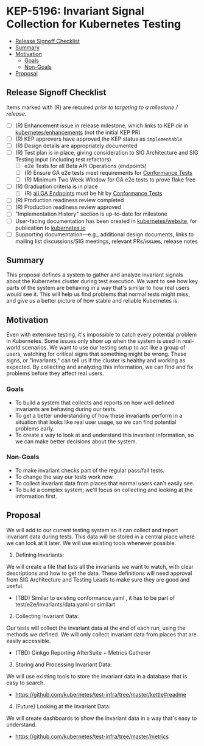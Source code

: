 # KEP-5196: Invariant Signal Collection for Kubernetes Testing

<!--
This is the title of your KEP. Keep it short, simple, and descriptive. A good
title can help communicate what the KEP is and should be considered as part of
any review.
-->

<!--
A table of contents is helpful for quickly jumping to sections of a KEP and for
highlighting any additional information provided beyond the standard KEP
template.

Ensure the TOC is wrapped with
  <code>&lt;!-- toc --&rt;&lt;!-- /toc --&rt;</code>
tags, and then generate with `hack/update-toc.sh`.
-->

<!-- toc -->
- [Release Signoff Checklist](#release-signoff-checklist)
- [Summary](#summary)
- [Motivation](#motivation)
  - [Goals](#goals)
  - [Non-Goals](#non-goals)
- [Proposal](#proposal)
<!-- /toc -->

## Release Signoff Checklist

<!--
**ACTION REQUIRED:** In order to merge code into a release, there must be an
issue in [kubernetes/enhancements] referencing this KEP and targeting a release
milestone **before the [Enhancement Freeze](https://git.k8s.io/sig-release/releases)
of the targeted release**.

For enhancements that make changes to code or processes/procedures in core
Kubernetes—i.e., [kubernetes/kubernetes], we require the following Release
Signoff checklist to be completed.

Check these off as they are completed for the Release Team to track. These
checklist items _must_ be updated for the enhancement to be released.
-->

Items marked with (R) are required *prior to targeting to a milestone / release*.

- [ ] (R) Enhancement issue in release milestone, which links to KEP dir in [kubernetes/enhancements] (not the initial KEP PR)
- [ ] (R) KEP approvers have approved the KEP status as `implementable`
- [ ] (R) Design details are appropriately documented
- [ ] (R) Test plan is in place, giving consideration to SIG Architecture and SIG Testing input (including test refactors)
  - [ ] e2e Tests for all Beta API Operations (endpoints)
  - [ ] (R) Ensure GA e2e tests meet requirements for [Conformance Tests](https://github.com/kubernetes/community/blob/master/contributors/devel/sig-architecture/conformance-tests.md) 
  - [ ] (R) Minimum Two Week Window for GA e2e tests to prove flake free
- [ ] (R) Graduation criteria is in place
  - [ ] (R) [all GA Endpoints](https://github.com/kubernetes/community/pull/1806) must be hit by [Conformance Tests](https://github.com/kubernetes/community/blob/master/contributors/devel/sig-architecture/conformance-tests.md) 
- [ ] (R) Production readiness review completed
- [ ] (R) Production readiness review approved
- [ ] "Implementation History" section is up-to-date for milestone
- [ ] User-facing documentation has been created in [kubernetes/website], for publication to [kubernetes.io]
- [ ] Supporting documentation—e.g., additional design documents, links to mailing list discussions/SIG meetings, relevant PRs/issues, release notes

<!--
**Note:** This checklist is iterative and should be reviewed and updated every time this enhancement is being considered for a milestone.
-->

[kubernetes.io]: https://kubernetes.io/
[kubernetes/enhancements]: https://git.k8s.io/enhancements
[kubernetes/kubernetes]: https://git.k8s.io/kubernetes
[kubernetes/website]: https://git.k8s.io/website

## Summary

This proposal defines a system to gather and analyze invariant signals about the Kubernetes cluster during test execution. We want to see how key parts of the system are behaving in a way that's similar to how real users would see it. This will help us find problems that normal tests might miss, and give us a better picture of how stable and reliable Kubernetes is.

## Motivation

Even with extensive testing, it's impossible to catch every potential problem in Kubernetes. Some issues only show up when the system is used in real-world scenarios. We want to use our testing setup to act like a group of users, watching for critical signs that something might be wrong. These signs, or "invariants," can tell us if the cluster is healthy and working as expected. By collecting and analyzing this information, we can find and fix problems before they affect real users.

### Goals

- To build a system that collects and reports on how well defined invariants are behaving during our tests.
- To get a better understanding of how these invariants perform in a situation that looks like real user usage, so we can find potential problems early.
- To create a way to look at and understand this invariant information, so we can make better decisions about the system.

### Non-Goals

- To make invariant checks part of the regular pass/fail tests.
- To change the way our tests work now.
- To collect invariant data from places that normal users can't easily see.
- To build a complex system; we'll focus on collecting and looking at the information first.

## Proposal

We will add to our current testing system so it can collect and report invariant data during tests. This data will be stored in a central place where we can look at it later. We will use existing tools whenever possible.

1. Defining Invariants:

We will create a file that lists all the invariants we want to watch, with clear descriptions and how to get the data.
These definitions will need approval from SIG Architecture and Testing Leads to make sure they are good and useful.

- (TBD) Similar to existing conformance.yaml , it has to be part of test/e2e/invariants/data.yaml or similart

2. Collecting Invariant Data:

Our tests will collect the invariant data at the end of each run, using the methods we defined.
We will only collect invariant data from places that are easily accessible.

- (TBD) Ginkgo Reporting AfterSuite + Metrics Gatherer

3. Storing and Processing Invariant Data:

We will use existing tools to store the invariant data in a database that is easy to search.

- https://github.com/kubernetes/test-infra/tree/master/kettle#readme

4. (Future) Looking at the Invariant Data:

We will create dashboards to show the invariant data in a way that's easy to understand.

- https://github.com/kubernetes/test-infra/tree/master/metrics 
